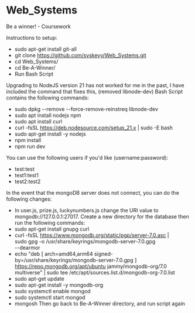 # Web_Systems
Be a winner! - Coursework

Instructions to setup:
- sudo apt-get install git-all
- git clone https://github.com/syskeyy/Web_Systems.git
- cd Web_Systems/
- cd Be-A-Winner/
- Run Bash Script

Upgrading to NodeJS version 21 has not worked for me in the past, I have included the command that fixes this, (removed libnode-dev)
Bash Script contains the following commands:

- sudo dpkg --remove --force-remove-reinstreq libnode-dev
- sudo apt install nodejs npm
- sudo apt install curl
- curl -fsSL https://deb.nodesource.com/setup_21.x | sudo -E bash 
- sudo apt-get install -y nodejs 
- npm install
- npm run dev

You can use the following users if you'd like (username:password):
- test:test
- test1:test1
- test2:test2

In the event that the mongoDB server does not connect, you can do the following changes:
- In user.js, prize.js, luckynumbers.js change the URI value to mongodb://127.0.0.1:27017.
Create a new directory for the database then run the following commands:
- sudo apt-get install gnupg curl
- curl -fsSL https://www.mongodb.org/static/pgp/server-7.0.asc | \
   sudo gpg -o /usr/share/keyrings/mongodb-server-7.0.gpg \
   --dearmor
- echo "deb [ arch=amd64,arm64 signed-by=/usr/share/keyrings/mongodb-server-7.0.gpg ] https://repo.mongodb.org/apt/ubuntu jammy/mongodb-org/7.0 multiverse" | sudo tee /etc/apt/sources.list.d/mongodb-org-7.0.list
- sudo apt-get update
- sudo apt-get install -y mongodb-org
- sudo systemctl enable mongod
- sudo systemctl start mongod
- mongosh
Then go back to Be-A-Winner directory, and run script again

